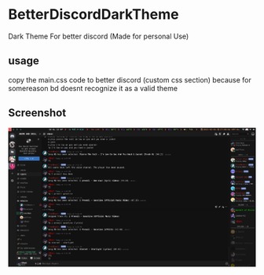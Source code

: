 # BetterDiscordDarkTheme
Dark Theme For better discord (Made for personal Use)

## usage
copy the main.css code to better discord (custom css section) because for somereason bd doesnt recognize it as a valid theme

## Screenshot
![Image ](https://github.com/ddenobrega/BetterDiscordDarkTheme/blob/main/discord.png)
